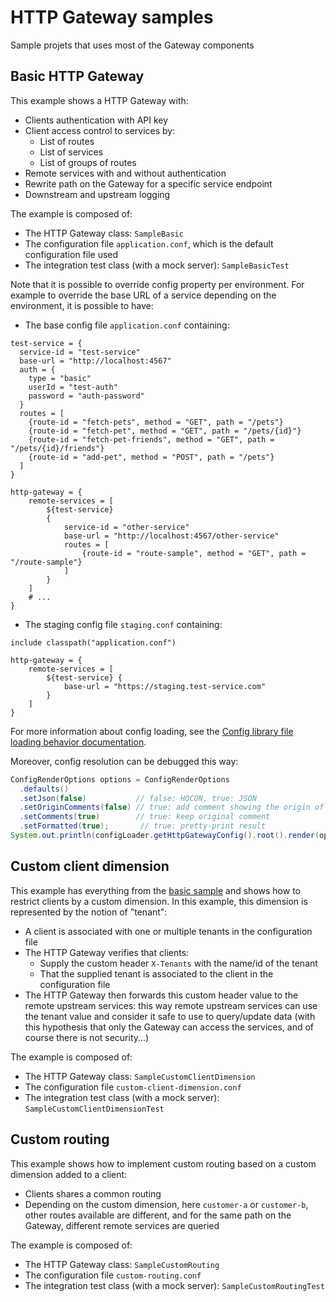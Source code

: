 HTTP Gateway samples
====================

Sample projets that uses most of the Gateway components

Basic HTTP Gateway
------------------
This example shows a HTTP Gateway with:
- Clients authentication with API key
- Client access control to services by:
  - List of routes
  - List of services
  - List of groups of routes
- Remote services with and without authentication
- Rewrite path on the Gateway for a specific service endpoint
- Downstream and upstream logging

The example is composed of:
- The HTTP Gateway class: `SampleBasic`
- The configuration file `application.conf`, which is the default configuration file used
- The integration test class (with a mock server): `SampleBasicTest`

Note that it is possible to override config property per environment. For example to override the base URL of a service depending on the environment, it is possible to have:
- The base config file `application.conf` containing:
```hocon
test-service = {
  service-id = "test-service"
  base-url = "http://localhost:4567"
  auth = {
    type = "basic"
    userId = "test-auth"
    password = "auth-password"
  }
  routes = [
    {route-id = "fetch-pets", method = "GET", path = "/pets"}
    {route-id = "fetch-pet", method = "GET", path = "/pets/{id}"}
    {route-id = "fetch-pet-friends", method = "GET", path = "/pets/{id}/friends"}
    {route-id = "add-pet", method = "POST", path = "/pets"}
  ]
}

http-gateway = {
    remote-services = [
        ${test-service}
        {
            service-id = "other-service"
            base-url = "http://localhost:4567/other-service"
            routes = [
                {route-id = "route-sample", method = "GET", path = "/route-sample"}
            ]
        }
    ]
    # ...
}
```
- The staging config file `staging.conf` containing:
```hocon
include classpath("application.conf")

http-gateway = {
    remote-services = [
        ${test-service} {
            base-url = "https://staging.test-service.com"
        }
    ]
}
```

For more information about config loading, see the [Config library file loading behavior documentation](https://github.com/lightbend/config#standard-behavior).

Moreover, config resolution can be debugged this way:
```java
ConfigRenderOptions options = ConfigRenderOptions
  .defaults()
  .setJson(false)           // false: HOCON, true: JSON
  .setOriginComments(false) // true: add comment showing the origin of a value
  .setComments(true)        // true: keep original comment
  .setFormatted(true);       // true: pretty-print result
System.out.println(configLoader.getHttpGatewayConfig().root().render(options));
```

Custom client dimension
-----------------------
This example has everything from the [basic sample](#basic-http-gateway) and shows how to restrict clients by a custom dimension.
In this example, this dimension is represented by the notion of "tenant":
- A client is associated with one or multiple tenants in the configuration file
- The HTTP Gateway verifies that clients:
  - Supply the custom header `X-Tenants` with the name/id of the tenant
  - That the supplied tenant is associated to the client in the configuration file
- The HTTP Gateway then forwards this custom header value to the remote upstream services: this way remote upstream services can use the tenant value and consider it safe to use to query/update data (with this hypothesis that only the Gateway can access the services, and of course there is not security...) 

The example is composed of:
- The HTTP Gateway class: `SampleCustomClientDimension`
- The configuration file `custom-client-dimension.conf`
- The integration test class (with a mock server): `SampleCustomClientDimensionTest`

Custom routing
--------------
This example shows how to implement custom routing based on a custom dimension added to a client:
- Clients shares a common routing
- Depending on the custom dimension, here `customer-a` or `customer-b`, other routes available are different, and for the same path on the Gateway, different remote services are queried

The example is composed of:
- The HTTP Gateway class: `SampleCustomRouting`
- The configuration file `custom-routing.conf`
- The integration test class (with a mock server): `SampleCustomRoutingTest`
